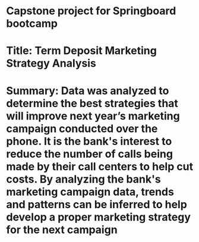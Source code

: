 # Capstone project for Springboard bootcamp

# Title: Term Deposit Marketing Strategy Analysis
# Summary:  Data was analyzed to determine the best strategies that will improve next year’s marketing campaign conducted over the phone. It is the bank's interest to reduce the number of calls being made by their call centers to help cut costs. By analyzing the bank's marketing campaign data, trends and patterns can be inferred to help develop a proper marketing strategy for the next campaign



